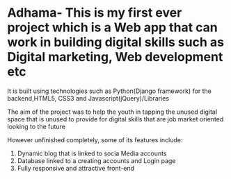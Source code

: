 # Adhama- This is my first ever project which is a Web app that can work in building digital skills such as Digital marketing, Web development etc

It is built using technologies such as Python(Django framework) for the backend,HTML5, CSS3 and Javascript(jQuery)/Libraries

The aim of the project was to help the youth in tapping the unused digital space that is unused to provide for digital skills that are job market oriented looking to the future

However unfinished completely, some of its features include:
1. Dynamic blog that is linked to socia Media accounts
2. Database linked to a creating accounts and Login page
3. Fully responsive and attractive front-end

